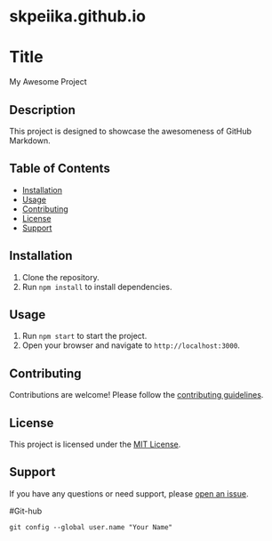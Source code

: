 # skpeiika.github.io

# Title
My Awesome Project

## Description
This project is designed to showcase the awesomeness of GitHub Markdown.

## Table of Contents
- [Installation](#installation)
- [Usage](#usage)
- [Contributing](#contributing)
- [License](#license)
- [Support](#support)

## Installation
1. Clone the repository.
2. Run `npm install` to install dependencies.

## Usage
1. Run `npm start` to start the project.
2. Open your browser and navigate to `http://localhost:3000`.

## Contributing
Contributions are welcome! Please follow the [contributing guidelines](CONTRIBUTING.md).

## License
This project is licensed under the [MIT License](LICENSE).

## Support
If you have any questions or need support, please [open an issue](https://github.com/your-username/your-project/issues).


#Git-hub
```
git config --global user.name "Your Name"
```
